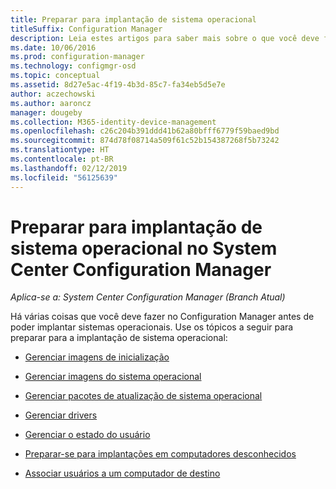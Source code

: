 ```yaml
---
title: Preparar para implantação de sistema operacional
titleSuffix: Configuration Manager
description: Leia estes artigos para saber mais sobre o que você deve fazer no Configuration Manager para se preparar para implantações de sistema operacional.
ms.date: 10/06/2016
ms.prod: configuration-manager
ms.technology: configmgr-osd
ms.topic: conceptual
ms.assetid: 8d27e5ac-4f19-4b3d-85c7-fa34eb5d5e7e
author: aczechowski
ms.author: aaroncz
manager: dougeby
ms.collection: M365-identity-device-management
ms.openlocfilehash: c26c204b391ddd41b62a80bfff6779f59baed9bd
ms.sourcegitcommit: 874d78f08714a509f61c52b154387268f5b73242
ms.translationtype: HT
ms.contentlocale: pt-BR
ms.lasthandoff: 02/12/2019
ms.locfileid: "56125639"
---
```

# <a name="prepare-for-operating-system-deployment-in-system-center-configuration-manager"></a>Preparar para implantação de sistema operacional no System Center Configuration Manager

*Aplica-se a: System Center Configuration Manager (Branch Atual)*

Há várias coisas que você deve fazer no Configuration Manager antes de poder implantar sistemas operacionais. Use os tópicos a seguir para preparar para a implantação de sistema operacional:  

-   [Gerenciar imagens de inicialização](manage-boot-images.md)  

-   [Gerenciar imagens do sistema operacional](manage-operating-system-images.md)  

-   [Gerenciar pacotes de atualização de sistema operacional](manage-operating-system-upgrade-packages.md)  

-   [Gerenciar drivers](manage-drivers.md)  

-   [Gerenciar o estado do usuário](manage-user-state.md)  

-   [Preparar-se para implantações em computadores desconhecidos](prepare-for-unknown-computer-deployments.md)  

-   [Associar usuários a um computador de destino](associate-users-with-a-destination-computer.md)  
